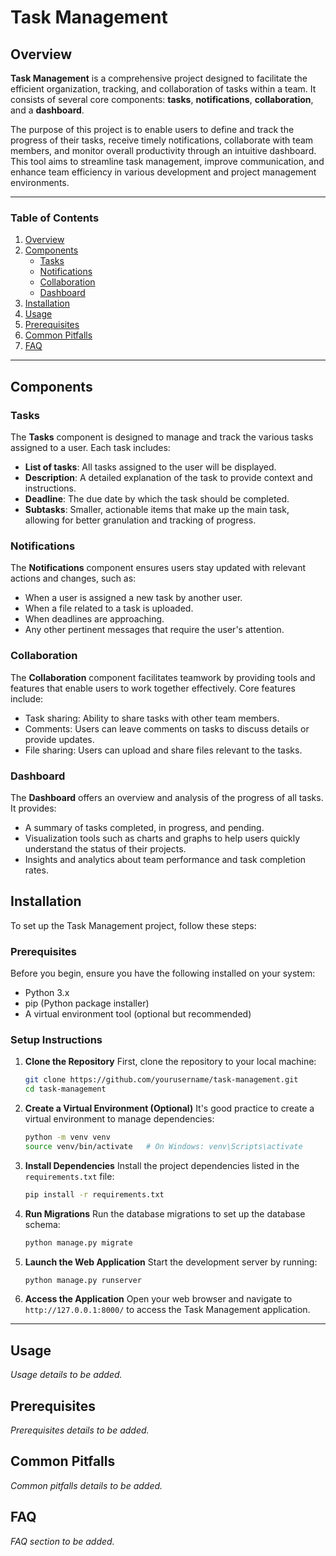# Task Management

## Overview

**Task Management** is a comprehensive project designed to facilitate the efficient organization, tracking, and collaboration of tasks within a team. It consists of several core components: **tasks**, **notifications**, **collaboration**, and a **dashboard**. 

The purpose of this project is to enable users to define and track the progress of their tasks, receive timely notifications, collaborate with team members, and monitor overall productivity through an intuitive dashboard. This tool aims to streamline task management, improve communication, and enhance team efficiency in various development and project management environments.

---

### Table of Contents
1. [Overview](#overview)
2. [Components](#components)
   - [Tasks](#tasks)
   - [Notifications](#notifications)
   - [Collaboration](#collaboration)
   - [Dashboard](#dashboard)
3. [Installation](#installation)
4. [Usage](#usage)
5. [Prerequisites](#prerequisites)
6. [Common Pitfalls](#common-pitfalls)
7. [FAQ](#faq)

---

## Components

### Tasks
The **Tasks** component is designed to manage and track the various tasks assigned to a user. Each task includes:
- **List of tasks**: All tasks assigned to the user will be displayed.
- **Description**: A detailed explanation of the task to provide context and instructions.
- **Deadline**: The due date by which the task should be completed.
- **Subtasks**: Smaller, actionable items that make up the main task, allowing for better granulation and tracking of progress.

### Notifications
The **Notifications** component ensures users stay updated with relevant actions and changes, such as:
- When a user is assigned a new task by another user.
- When a file related to a task is uploaded.
- When deadlines are approaching.
- Any other pertinent messages that require the user's attention.

### Collaboration
The **Collaboration** component facilitates teamwork by providing tools and features that enable users to work together effectively. Core features include:
- Task sharing: Ability to share tasks with other team members.
- Comments: Users can leave comments on tasks to discuss details or provide updates.
- File sharing: Users can upload and share files relevant to the tasks.

### Dashboard
The **Dashboard** offers an overview and analysis of the progress of all tasks. It provides:
- A summary of tasks completed, in progress, and pending.
- Visualization tools such as charts and graphs to help users quickly understand the status of their projects.
- Insights and analytics about team performance and task completion rates.

## Installation

To set up the Task Management project, follow these steps:

### Prerequisites
Before you begin, ensure you have the following installed on your system:
- Python 3.x
- pip (Python package installer)
- A virtual environment tool (optional but recommended)

### Setup Instructions

1. **Clone the Repository**
   First, clone the repository to your local machine:
   ```bash
   git clone https://github.com/yourusername/task-management.git
   cd task-management
   ```

2. **Create a Virtual Environment (Optional)**
   It's good practice to create a virtual environment to manage dependencies:
   ```bash
   python -m venv venv
   source venv/bin/activate   # On Windows: venv\Scripts\activate
   ```

3. **Install Dependencies**
   Install the project dependencies listed in the `requirements.txt` file:
   ```bash
   pip install -r requirements.txt
   ```

4. **Run Migrations**
   Run the database migrations to set up the database schema:
   ```bash
   python manage.py migrate
   ```

5. **Launch the Web Application**
   Start the development server by running:
   ```bash
   python manage.py runserver
   ```

6. **Access the Application**
   Open your web browser and navigate to `http://127.0.0.1:8000/` to access the Task Management application.

---

## Usage

*Usage details to be added.*

## Prerequisites

*Prerequisites details to be added.*

## Common Pitfalls

*Common pitfalls details to be added.*

## FAQ

*FAQ section to be added.*
